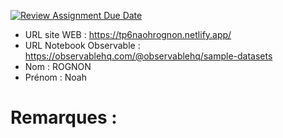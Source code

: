 [![Review Assignment Due Date](https://classroom.github.com/assets/deadline-readme-button-22041afd0340ce965d47ae6ef1cefeee28c7c493a6346c4f15d667ab976d596c.svg)](https://classroom.github.com/a/gSiCmYxP)
- URL site WEB : https://tp6naohrognon.netlify.app/  
- URL Notebook Observable : https://observablehq.com/@observablehq/sample-datasets
- Nom : ROGNON
- Prénom : Noah 

# Remarques :
